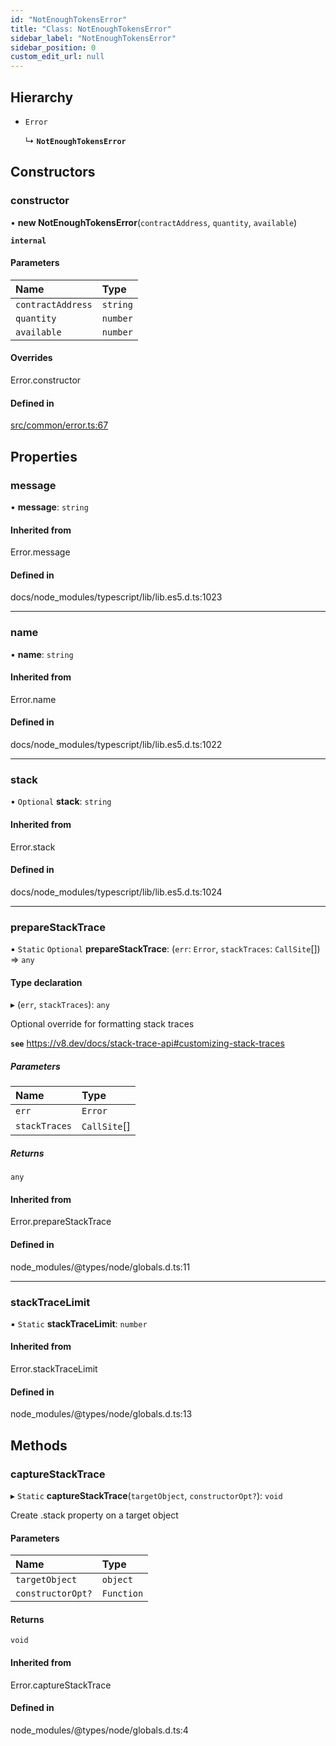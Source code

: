 ```yaml
---
id: "NotEnoughTokensError"
title: "Class: NotEnoughTokensError"
sidebar_label: "NotEnoughTokensError"
sidebar_position: 0
custom_edit_url: null
---
```


## Hierarchy

- `Error`

  ↳ **`NotEnoughTokensError`**

## Constructors

### constructor

• **new NotEnoughTokensError**(`contractAddress`, `quantity`, `available`)

**`internal`**

#### Parameters

| Name              | Type     |
| :---------------- | :------- |
| `contractAddress` | `string` |
| `quantity`        | `number` |
| `available`       | `number` |

#### Overrides

Error.constructor

#### Defined in

[src/common/error.ts:67](https://github.com/PrasoonPratham/nftlabs-sdk-ts/blob/3077f6d/src/common/error.ts#L67)

## Properties

### message

• **message**: `string`

#### Inherited from

Error.message

#### Defined in

docs/node_modules/typescript/lib/lib.es5.d.ts:1023

---

### name

• **name**: `string`

#### Inherited from

Error.name

#### Defined in

docs/node_modules/typescript/lib/lib.es5.d.ts:1022

---

### stack

• `Optional` **stack**: `string`

#### Inherited from

Error.stack

#### Defined in

docs/node_modules/typescript/lib/lib.es5.d.ts:1024

---

### prepareStackTrace

▪ `Static` `Optional` **prepareStackTrace**: (`err`: `Error`, `stackTraces`: `CallSite`[]) => `any`

#### Type declaration

▸ (`err`, `stackTraces`): `any`

Optional override for formatting stack traces

**`see`** https://v8.dev/docs/stack-trace-api#customizing-stack-traces

##### Parameters

| Name          | Type         |
| :------------ | :----------- |
| `err`         | `Error`      |
| `stackTraces` | `CallSite`[] |

##### Returns

`any`

#### Inherited from

Error.prepareStackTrace

#### Defined in

node_modules/@types/node/globals.d.ts:11

---

### stackTraceLimit

▪ `Static` **stackTraceLimit**: `number`

#### Inherited from

Error.stackTraceLimit

#### Defined in

node_modules/@types/node/globals.d.ts:13

## Methods

### captureStackTrace

▸ `Static` **captureStackTrace**(`targetObject`, `constructorOpt?`): `void`

Create .stack property on a target object

#### Parameters

| Name              | Type       |
| :---------------- | :--------- |
| `targetObject`    | `object`   |
| `constructorOpt?` | `Function` |

#### Returns

`void`

#### Inherited from

Error.captureStackTrace

#### Defined in

node_modules/@types/node/globals.d.ts:4
